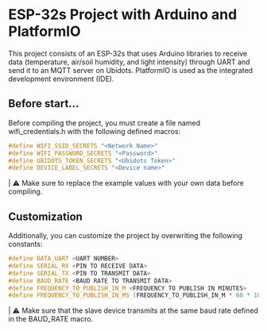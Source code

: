 # ESP-32s Project with Arduino and PlatformIO

This project consists of an ESP-32s that uses Arduino libraries to receive data (temperature, air/soil humidity, and light intensity) through UART and send it to an MQTT server on Ubidots. PlatformIO is used as the integrated development environment (IDE).

## Before start...
Before compiling the project, you must create a file named wifi_credentials.h with the following defined macros:

```c++
#define WIFI_SSID_SECRETS "<Network Name>"
#define WIFI_PASSWORD_SECRETS "<Password>"
#define UBIDOTS_TOKEN_SECRETS "<Ubidots Token>"
#define DEVICE_LABEL_SECRETS "<Device name>"
```

| ⚠️ Make sure to replace the example values with your own data before compiling.

## Customization

Additionally, you can customize the project by overwriting the following constants:

```c++
#define DATA_UART <UART NUMBER>
#define SERIAL_RX <PIN TO RECEIVE DATA>
#define SERIAL_TX <PIN TO TRANSMIT DATA>
#define BAUD_RATE <BAUD RATE TO TRANSMIT DATA>
#define FREQUENCY_TO_PUBLISH_IN_M <FREQUENCY TO PUBLISH IN MINUTES>
#define FREQUENCY_TO_PUBLISH_IN_MS (FREQUENCY_TO_PUBLISH_IN_M * 60 * 1000)
```

| ⚠️ Make sure that the slave device transmits at the same baud rate defined in the BAUD_RATE macro.
